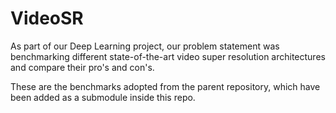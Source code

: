 # VideoSR

As part of our Deep Learning project, our problem statement was benchmarking different state-of-the-art video super resolution architectures and compare their pro's and con's. 

These are the benchmarks adopted from the parent repository, which have been added as a submodule inside this repo. 

